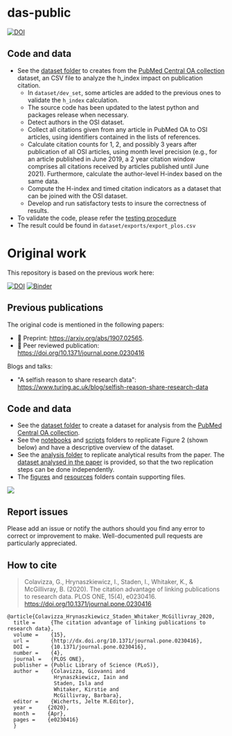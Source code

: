 # das-public

[![DOI](https://zenodo.org/badge/699319639.svg)](https://zenodo.org/doi/10.5281/zenodo.10134811)

## Code and data

* See the [dataset folder](dataset) to creates from the [PubMed Central OA collection](https://www.ncbi.nlm.nih.gov/pmc/tools/openftlist) dataset, an CSV file to analyze the h_index impact on publication citation.
  * In `dataset/dev_set`, some articles are added to the previous ones to validate the `h_index` calculation.
  * The source code has been updated to the latest python and packages release when necessary.
  * Detect authors in the OSI dataset.
  * Collect all citations given from any article in PubMed OA to OSI articles, using identifiers contained in the lists of references.
  * Calculate citation counts for 1, 2, and possibly 3 years after publication of all OSI articles, using month level precision (e.g., for an article published in June 2019, a 2 year citation window comprises all citations received by articles published until June 2021). Furthermore, calculate the author-level H-index based on the same data.
  * Compute the H-index and timed citation indicators as a dataset that can be joined with the OSI dataset.
  * Develop and run satisfactory tests to insure the correctness of results.
* To validate the code, please refer the [testing procedure](test.md)
* The result could be found in `dataset/exports/export_plos.csv`

# Original work
This repository is based on the previous work here:

[![DOI](https://zenodo.org/badge/180121200.svg)](https://zenodo.org/badge/latestdoi/180121200)
[![Binder](https://mybinder.org/badge_logo.svg)](https://mybinder.org/v2/gh/alan-turing-institute/das-public/master?filepath=notebooks%2FDescriptiveFigures.ipynb)

## Previous publications
The original code is mentioned in the following papers:

* 📃 Preprint: https://arxiv.org/abs/1907.02565.
* 📝 Peer reviewed publication: https://doi.org/10.1371/journal.pone.0230416

Blogs and talks:
* "A selfish reason to share research data": https://www.turing.ac.uk/blog/selfish-reason-share-research-data

## Code and data

* See the [dataset folder](dataset) to create a dataset for analysis from the [PubMed Central OA collection](https://www.ncbi.nlm.nih.gov/pmc/tools/openftlist).
* See the [notebooks](notebooks) and [scripts](scripts) folders to replicate Figure 2 (shown below) and have a descriptive overview of the dataset.
* See the [analysis folder](analysis) to replicate analytical results from the paper. The [dataset analysed in the paper](analysis/dataset/export_full.csv.zip) is provided, so that the two replication steps can be done independently.
* The [figures](figures) and [resources](resources) folders contain supporting files.

![](figures/Figure2.png)

## Report issues

Please add an issue or notify the authors should you find any error to correct or improvement to make.
Well-documented pull requests are particularly appreciated.

## How to cite

> Colavizza, G., Hrynaszkiewicz, I., Staden, I., Whitaker, K., & McGillivray, B. (2020). The citation advantage of linking publications to research data. PLOS ONE, 15(4), e0230416. https://doi.org/10.1371/journal.pone.0230416

```
@article{Colavizza_Hrynaszkiewicz_Staden_Whitaker_McGillivray_2020,
  title =     {The citation advantage of linking publications to research data},
  volume =    {15},
  url =       {http://dx.doi.org/10.1371/journal.pone.0230416},
  DOI =       {10.1371/journal.pone.0230416},
  number =    {4},
  journal =   {PLOS ONE},
  publisher = {Public Library of Science (PLoS)},
  author =    {Colavizza, Giovanni and
               Hrynaszkiewicz, Iain and 
               Staden, Isla and 
               Whitaker, Kirstie and 
               McGillivray, Barbara},
  editor =    {Wicherts, Jelte M.Editor},
  year =     {2020},
  month =    {Apr},
  pages =    {e0230416}
  }
```
